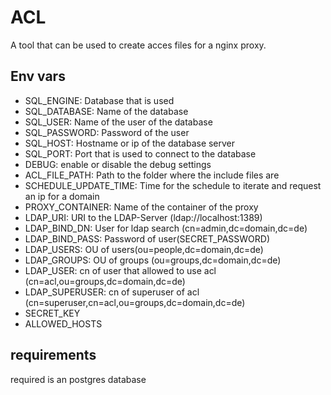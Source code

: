 # ACL

A tool that can be used to create acces files for a nginx proxy.

## Env vars

* SQL_ENGINE: Database that is used
* SQL_DATABASE: Name of the database
* SQL_USER: Name of the user of the database
* SQL_PASSWORD: Password of the user
* SQL_HOST: Hostname or ip of the database server
* SQL_PORT: Port that is used to connect to the database
* DEBUG: enable or disable the debug settings
* ACL_FILE_PATH: Path to the folder where the include files are
* SCHEDULE_UPDATE_TIME: Time  for the schedule to iterate and request an ip for a domain
* PROXY_CONTAINER: Name of the container of the proxy
* LDAP_URI: URI to the LDAP-Server (ldap://localhost:1389)
* LDAP_BIND_DN: User for ldap search (cn=admin,dc=domain,dc=de)
* LDAP_BIND_PASS: Password of user(SECRET_PASSWORD)
* LDAP_USERS: OU of users(ou=people,dc=domain,dc=de)
* LDAP_GROUPS: OU of groups (ou=groups,dc=domain,dc=de)
* LDAP_USER: cn of user that allowed to use acl (cn=acl,ou=groups,dc=domain,dc=de)
* LDAP_SUPERUSER: cn of superuser of acl (cn=superuser,cn=acl,ou=groups,dc=domain,dc=de)
* SECRET_KEY
* ALLOWED_HOSTS

## requirements

required is an postgres database